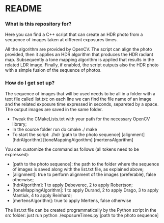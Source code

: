 # README #

### What is this repository for? ###

Here you can find a C++ script that can create an HDR photo from a sequence of images taken at different exposures times.

All the algorithm are provided by OpenCV. The script can align the photo provided, then it applies an HDR algorithm that produces the HDR radiant map. Subsequently a tone mapping algorithm is applied that results in the related LDR image. Finally, if enabled, the script outputs also the HDR photo with a simple fusion of the sequence of photos.

### How do I get set up? ###

The sequence of images that will be used needs to be all in a folder with a text file called list.txt: on each line we can find the file name of an image and the related exposure time expressed in seconds, separeted by a space. The output images are saved in the same folder.

* Tweak the CMakeLists.txt with your path for the necessary OpenCV library;
* In the source folder run do
        cmake ./
        make
* To start the script:
      ./hdr [path to the photo sequence] [alignment] [hdrAlgorithm] [toneMappingAlgorithm] [mertensAlgorithm]

You can customize the command as follows (all tokens need to be expressed):

* [path to the photo sequence]: the path to the folder where the sequence of images is saved along with the list.txt file, as explained above;
* [alignment]: true to perform alignment of the images (preferable), false otherwise;
* [hdrAlgorithm]: 1 to apply Debeverec, 2 to apply Robertson;
* [toneMappingAlgorithm]: 1 to apply Durand, 2 to apply Drago, 3 to apply Mantiuk, 4 to apply Reinhard;
* [mertensAlgorithm]: true to apply Mertens, false otherwise

The list.txt file can be created programmatically by the Python script in the src folder: just run
			python ./exposureTimes.py [path to the photo sequence]
